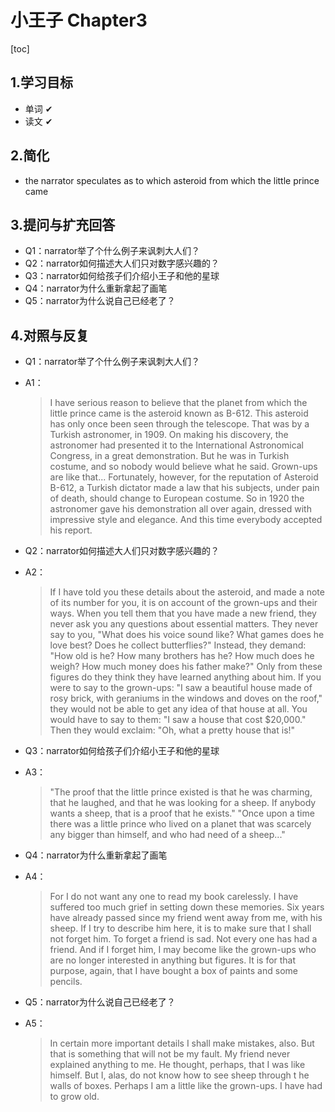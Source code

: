 # 小王子  Chapter3

[toc]

## 1.学习目标

+ 单词  ✔
+ 读文  ✔

## 2.简化

+ the narrator speculates as to which asteroid from which the little prince came

## 3.提问与扩充回答

+ Q1：narrator举了个什么例子来讽刺大人们？
+ Q2：narrator如何描述大人们只对数字感兴趣的？
+ Q3：narrator如何给孩子们介绍小王子和他的星球
+ Q4：narrator为什么重新拿起了画笔
+ Q5：narrator为什么说自己已经老了？

## 4.对照与反复

+ Q1：narrator举了个什么例子来讽刺大人们？
+ A1：
    >I have serious reason to believe that the planet from which the little prince came is the asteroid known as B-612. This asteroid has only once been seen through the telescope. That was by a Turkish astronomer, in 1909.
    >On making his discovery, the astronomer had presented it to the International Astronomical Congress, in a great demonstration. But he was in Turkish costume, and so nobody would believe what he said.
    >Grown-ups are like that...
    >Fortunately, however, for the reputation of Asteroid B-612, a Turkish dictator made a law that his subjects, under pain of death, should change to European costume. So in 1920 the astronomer gave his demonstration all over again, dressed with impressive style and elegance. And this time everybody accepted his report.

+ Q2：narrator如何描述大人们只对数字感兴趣的？
+ A2：
    >If I have told you these details about the asteroid, and made a note of its number for you, it is on account of the grown-ups and their ways. When you tell them that you have made a new friend, they never ask you any questions about essential matters. They never say to you, "What does his voice sound like? What games does he love best? Does he collect butterflies?" Instead, they demand: "How old is he? How many brothers has he? How much does he weigh? How much money does his father make?" Only from these figures do they think they have learned anything about him.
    >If you were to say to the grown-ups: "I saw a beautiful house made of rosy brick, with geraniums in the windows and doves on the roof," they would not be able to get any idea of that house at all. You would have to say to them: "I saw a house that cost $20,000." Then they would exclaim: "Oh, what a pretty house that is!"

+ Q3：narrator如何给孩子们介绍小王子和他的星球
+ A3：
    >"The proof that the little prince existed is that he was charming, that he laughed, and that he was looking for a sheep. If anybody wants a sheep, that is a proof that he exists." 
    >"Once upon a time there was a little prince who lived on a planet that was scarcely any bigger than himself, and who had need of a sheep..."

+ Q4：narrator为什么重新拿起了画笔
+ A4：
    >For I do not want any one to read my book carelessly. I have suffered too much grief in setting down these memories. Six years have already passed since my friend went away from me, with his sheep. If I try to describe him here, it is to make sure that I shall not forget him. To forget a friend is sad. Not every one has had a friend. And if I forget him, I may become like the grown-ups who are no longer interested in anything but figures.
    >It is for that purpose, again, that I have bought a box of paints and some pencils.

+ Q5：narrator为什么说自己已经老了？
+ A5：
    >In certain more important details I shall make mistakes, also. But that is something that will not be my fault. My friend never explained anything to me. He thought, perhaps, that I was like himself. But I, alas, do not know how to see sheep through t he walls of boxes. Perhaps I am a little like the grown-ups. I have had to grow old.
